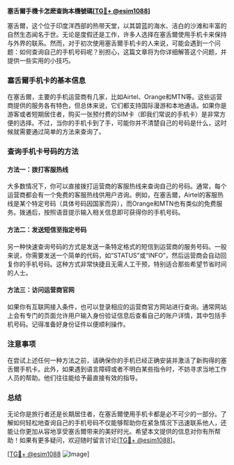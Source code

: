 **塞舌爾手機卡怎麽查詢本機號碼[[TG💪+ @esim1088](https://t.me/s/esim1088)]**

塞舌爾，这个位于印度洋西部的热带天堂，以其碧蓝的海水、洁白的沙滩和丰富的自然生态闻名于世。无论是度假还是工作，许多人选择在塞舌爾使用手机卡来保持与外界的联系。然而，对于初次使用塞舌爾手机卡的人来说，可能会遇到一个问题：如何查询自己的手机号码呢？别担心，这篇文章将为你详细解答这个问题，并提供一些实用的小技巧。

### 塞舌爾手机卡的基本信息

在塞舌爾，主要的手机运营商有几家，比如Airtel、Orange和MTN等。这些运营商提供的服务各有特色，但总体来说，它们都支持国际漫游和本地通话。如果你是游客或者短期居住者，购买一张预付费的SIM卡（即我们常说的手机卡）是非常方便的选择。不过，当你的手机卡到了手，可能你并不清楚自己的号码是什么，这时候就需要通过简单的方法来查询了。

### 查询手机卡号码的方法

#### 方法一：拨打客服热线

大多数情况下，你可以直接拨打运营商的客服热线来查询自己的号码。通常，每个运营商都会有一个免费的客服热线供用户咨询。例如，在塞舌爾，Airtel的客服热线是某个特定号码（具体号码因国家而异），而Orange和MTN也有类似的免费服务。拨通后，按照语音提示输入相关信息即可获得你的手机号码。

#### 方法二：发送短信至指定号码

另一种快速查询号码的方式是发送一条特定格式的短信到运营商的服务号码。一般来说，你需要发送一个简单的代码，如“STATUS”或“INFO”，然后运营商会自动回复你的手机号码。这种方式非常快捷且无需人工干预，特别适合那些希望节省时间的人士。

#### 方法三：访问运营商官网

如果你有互联网接入条件，也可以登录相应的运营商官方网站进行查询。通常网站上会有专门的页面允许用户输入身份验证信息后查看自己的账户详情，其中包括手机号码。记得准备好身份证件以便顺利操作。

### 注意事项

在尝试上述任何一种方法之前，请确保你的手机已经正确安装并激活了新购得的塞舌爾手机卡。此外，如果遇到语言障碍或者不明白某些指令时，不妨寻求当地工作人员的帮助。他们往往能给予最直接有效的指导。

### 总结

无论你是旅行者还是长期居住者，在塞舌爾使用手机卡都是必不可少的一部分。了解如何轻松地查询自己的手机号码不仅能够帮助你在紧急情况下迅速联系他人，还能让你更加从容地享受塞舌爾带来的美好时光。希望本文提供的信息对你有所帮助！如果有更多疑问，欢迎随时留言讨论[[TG💪+ @esim1088](https://t.me/s/esim1088)]。

[[TG💪+ @esim1088](https://t.me/s/esim1088) ![Image](https://i.postimg.cc/4NQfJmqS/Snipaste-2025-05-13-00-14-12.png)]